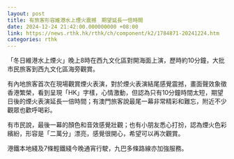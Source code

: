 ```yaml
---
layout: post
title: 有旅客形容維港水上煙火震撼　期望延長一倍時間
date: 2024-12-24 21:42:00.000000000 +08:00
link: https://news.rthk.hk/rthk/ch/component/k2/1784871-20241224.htm
categories: rthk
---
```


「冬日維港水上煙火」晚上8時在西九文化區對開海面上演，歷時約10分鐘，大批市民旅客到西九文化區海旁觀賞。

有內地旅客首次在現場觀賞煙火表演，對於煙火表演結尾感覺震撼，畫面聲效象徵香港繁榮，看到呈現「HK」字樣，心情激動，但認為只有10分鐘時間太短，期望日後的煙火表演延長一倍時間；有澳門旅客說最尾一幕非常精彩和難忘，附近不少觀眾也歡呼喝彩。

有市民說，最後一幕的顏色和音效感覺壯觀；也有小朋友悉心打扮，認為煙火色彩繽紛，形容是「二萬分」漂亮，感覺很開心，希望可以再次觀賞。

港鐵本地綫及7條輕鐵綫今晚通宵行駛，九巴多條路線亦加強服務。
